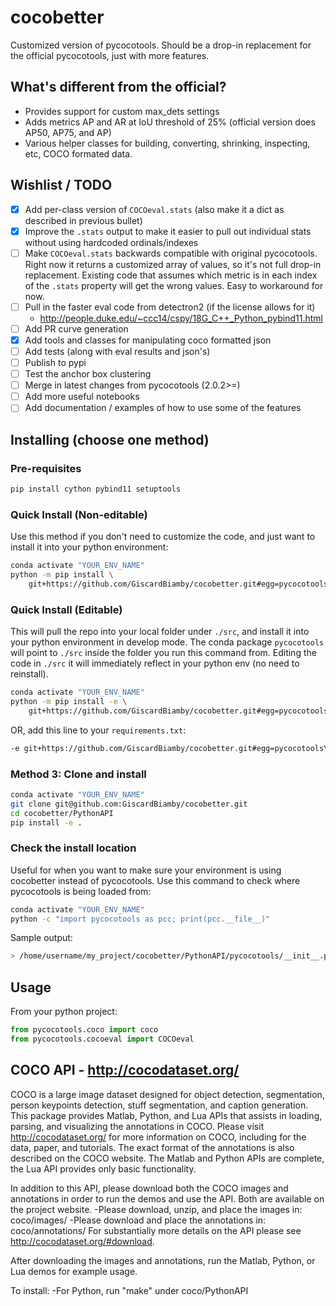 # cocobetter

Customized version of pycocotools. Should be a drop-in replacement for the official pycocotools, just with more features.

## What's different from the official?

* Provides support for custom max_dets settings
* Adds metrics AP and AR at IoU threshold of 25% (official version does AP50, AP75, and AP)
* Various helper classes for building, converting, shrinking, inspecting, etc, COCO formated data.

## Wishlist / TODO

* [x] Add per-class version of `COCOeval.stats` (also make it a dict as described in previous bullet)
* [x] Improve the `.stats` output to make it easier to pull out individual stats without using hardcoded ordinals/indexes
* [ ] Make `COCOeval.stats` backwards compatible with original pycocotools. Right now it returns a customized array of values, so it's not full drop-in replacement. Existing code that assumes which metric is in each index of the `.stats` property will get the wrong values. Easy to workaround for now.
* [ ] Pull in the faster eval code from detectron2 (if the license allows for it)
  * <http://people.duke.edu/~ccc14/cspy/18G_C++_Python_pybind11.html>
* [ ] Add PR curve generation
* [x] Add tools and classes for manipulating coco formatted json
* [ ] Add tests (along with eval results and json's)
* [ ] Publish to pypi
* [ ] Test the anchor box clustering
* [ ] Merge in latest changes from pycocotools (2.0.2>=)
* [ ] Add more useful notebooks
* [ ] Add documentation / examples of how to use some of the features

## Installing (choose one method)

### Pre-requisites

```bash
pip install cython pybind11 setuptools
```

### Quick Install (Non-editable)

Use this method if you don't need to customize the code, and just want to install it into your python environment:

```bash
conda activate "YOUR_ENV_NAME"
python -m pip install \
    git+https://github.com/GiscardBiamby/cocobetter.git#egg=pycocotools\&subdirectory=PythonAPI
```

### Quick Install (Editable)

This will pull the repo into your local folder under `./src`, and install it into your python environment in develop mode. The conda package `pycocotools` will point to `./src` inside the folder you run this command from. Editing the code in `./src` it will immediately reflect in your python env (no need to reinstall).

```bash
conda activate "YOUR_ENV_NAME"
python -m pip install -e \
    git+https://github.com/GiscardBiamby/cocobetter.git#egg=pycocotools\&subdirectory=PythonAPI
```

OR, add this line to your `requirements.txt`:

```bash
-e git+https://github.com/GiscardBiamby/cocobetter.git#egg=pycocotools\&subdirectory=PythonAPI
```

### Method 3: Clone and install

```bash
conda activate "YOUR_ENV_NAME"
git clone git@github.com:GiscardBiamby/cocobetter.git
cd cocobetter/PythonAPI
pip install -e .
```

### Check the install location

Useful for when  you want to make sure your environment is using cocobetter instead of pycocotools. Use this command to check where pycocotools is being loaded from:

```bash
conda activate "YOUR_ENV_NAME"
python -c "import pycocotools as pcc; print(pcc.__file__)"
```

Sample output:

```bash
> /home/username/my_project/cocobetter/PythonAPI/pycocotools/__init__.py
```

## Usage

From your python project:

```python
from pycocotools.coco import coco
from pycocotools.cocoeval import COCOeval
```

## COCO API - <http://cocodataset.org/>

COCO is a large image dataset designed for object detection, segmentation, person keypoints detection, stuff segmentation, and caption generation. This package provides Matlab, Python, and Lua APIs that assists in loading, parsing, and visualizing the annotations in COCO. Please visit <http://cocodataset.org/> for more information on COCO, including for the data, paper, and tutorials. The exact format of the annotations is also described on the COCO website. The Matlab and Python APIs are complete, the Lua API provides only basic functionality.

In addition to this API, please download both the COCO images and annotations in order to run the demos and use the API. Both are available on the project website.
\-Please download, unzip, and place the images in: coco/images/
\-Please download and place the annotations in: coco/annotations/
For substantially more details on the API please see <http://cocodataset.org/#download>.

After downloading the images and annotations, run the Matlab, Python, or Lua demos for example usage.

To install:
\-For Python, run "make" under coco/PythonAPI
